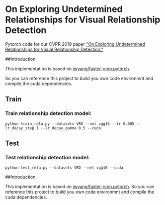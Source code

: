 # On Exploring Undetermined Relationships for Visual Relationship Detection

Pytorch code for our CVPR 2019 paper ["On Exploring Undetermined Relationships for Visual Relationship Detection."](https://arxiv.org/pdf/1905.01595.pdf)

##Introduction

This implementation is based on [jwyang/faster-rcnn.pytorch](https://github.com/jwyang/faster-rcnn.pytorch/tree/pytorch-1.0).

So you can reference this project to build you own code environmnt and compile the cuda dependencies.

## Train
### Train relationship detection model:
```
python train_rela.py --datasets VRD --net vgg16 --lr 0.005 --lr_decay_step 1 --lr_decay_gamma 0.5 --cuda
```

## Test
### Test relationship detection model:
```
python test_rela.py --datasets VRD --net vgg16 --cuda
```

##Introduction

This implementation is based on [jwyang/faster-rcnn.pytorch](https://github.com/jwyang/faster-rcnn.pytorch/tree/pytorch-1.0). So you can reference this project to build you own code environmnt and compile the cuda dependencies.
